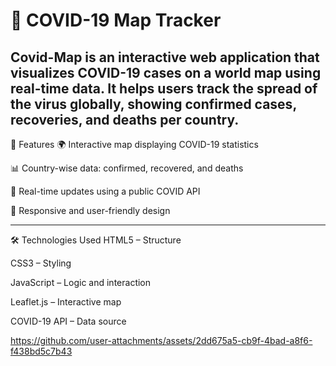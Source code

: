 
# 🦠 COVID-19 Map Tracker

**Covid-Map** is an interactive web application that visualizes COVID-19 cases on a world map using real-time data. It helps users track the spread of the virus globally, showing confirmed cases, recoveries, and deaths per country.
--
🚀 Features
🌍 Interactive map displaying COVID-19 statistics

📊 Country-wise data: confirmed, recovered, and deaths

🔄 Real-time updates using a public COVID API

📱 Responsive and user-friendly design

---

🛠️ Technologies Used
HTML5 – Structure

CSS3 – Styling

JavaScript – Logic and interaction

Leaflet.js – Interactive map

COVID-19 API – Data source 

https://github.com/user-attachments/assets/2dd675a5-cb9f-4bad-a8f6-f438bd5c7b43

